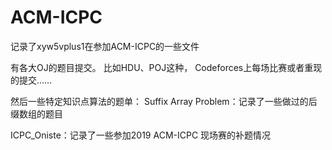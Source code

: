 # ACM-ICPC
记录了xyw5vplus1在参加ACM-ICPC的一些文件

有各大OJ的题目提交。
比如HDU、POJ这种，
Codeforces上每场比赛或者重现的提交……

然后一些特定知识点算法的题单：
Suffix Array Problem：记录了一些做过的后缀数组的题目

ICPC_Oniste：记录了一些参加2019 ACM-ICPC 现场赛的补题情况
